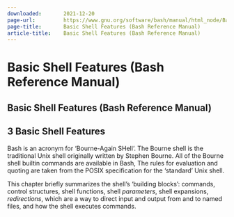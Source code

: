 ```yaml
---
downloaded:       2021-12-20
page-url:         https://www.gnu.org/software/bash/manual/html_node/Basic-Shell-Features.html#Basic-Shell-Features
page-title:       Basic Shell Features (Bash Reference Manual)
article-title:    Basic Shell Features (Bash Reference Manual)
---
```

# Basic Shell Features (Bash Reference Manual)

Basic Shell Features (Bash Reference Manual)
---

## 3 Basic Shell Features

Bash is an acronym for ‘Bourne-Again SHell’. The Bourne shell is the traditional Unix shell originally written by Stephen Bourne. All of the Bourne shell builtin commands are available in Bash, The rules for evaluation and quoting are taken from the POSIX specification for the ‘standard’ Unix shell.

This chapter briefly summarizes the shell’s ‘building blocks’: commands, control structures, shell functions, shell *parameters*, shell expansions, *redirections*, which are a way to direct input and output from and to named files, and how the shell executes commands.
